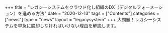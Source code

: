 +++
title = "レガシーシステムをクラウド化し組織のDX（デジタルフォーメーション）を進める方法"
date = "2020-12-13"
tags = ["Contents"]
categories = ["news"]
type = "news"
layout = "legacysystem"
+++
大問題！レガシーシステムを早急に脱却しなければいけない理由を解説します。
